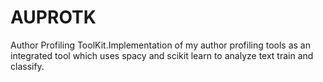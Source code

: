 # AUPROTK
Author Profiling ToolKit.Implementation of my author profiling tools as an integrated tool which uses spacy and scikit learn to analyze text train and classify.
